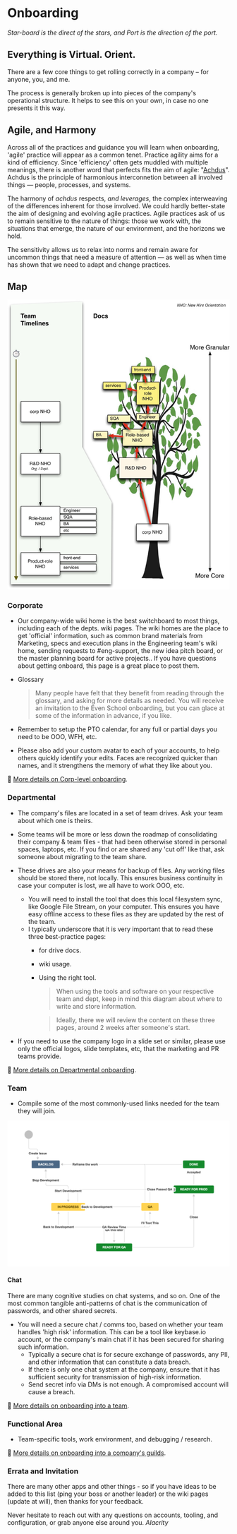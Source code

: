 # Onboarding

*Star-board is the direct of the stars, and Port is the direction of the port.* 

## Everything is Virtual. Orient.

There are a few core things to get rolling correctly in a company – for anyone, you, and me.

The process is generally broken up into pieces of the company's operational structure.  It helps to see this on your own, in case no one presents it this way.


## Agile, and Harmony

Across all of the practices and guidance you will learn when onboarding, 'agile' practice will appear as a common tenet.  Practice agility aims for a kind of efficiency.  Since 'efficiency' often gets muddled with multiple meanings, there is another word that perfects fits the aim of agile: "[Achdus](https://dafaleph.com/home/2015/12/1/achdus)".  Achdus is the principle of harmonious interconnetion between all involved things — people, processes, and systems.  

The harmony of _achdus_ respects, *and leverages*, the complex interweaving of the differences inherent for those involved.  We could hardly better-state the aim of designing and evolving agile practices.  Agile practices ask of us to remain sensitive to the nature of things: those we work with, the situations that emerge, the nature of our environment, and the horizons we hold.  

The sensitivity allows us to relax into norms and remain aware for uncommon things that need a measure of attention — as well as when time has shown that we need to adapt and change practices. 

## Map

![A tree of corporate structure, and you orientation](assets/onboarding/NHO-doc-hierarchy.jpg)

### Corporate

* Our company-wide wiki home is the best switchboard to most things, including each of the depts. wiki pages.  The wiki homes are the place to get 'official' information, such as common brand materials from Marketing, specs and execution plans in the Engineering team's wiki home, sending requests to #eng-support, the new idea pitch board, or the master planning board for active projects..  If you have questions about getting onboard, this page is a great place to post them.

* Glossary

   > Many people have felt that they benefit from reading through the glossary, and asking for more details as needed.   You will receive an invitation to the Even School onboarding, but you can glace at some of the information in advance, if you like.

* Remember to setup the PTO calendar, for any full or partial days you need to be OOO, WFH, etc.  
* Please also add your custom avatar to each of your accounts, to help others quickly identify your edits.  Faces are recognized quicker than names, and it strengthens the memory of what they like about you.

🔗 [More details on Corp-level onboarding](onboarding/NHO-corp.md).

### Departmental

* The company's files are located in a set of team drives.  Ask your team about which one is theirs.  
* Some teams will be more or less down the roadmap of consolidating their company & team files - that had been otherwise stored in personal spaces, laptops, etc. If you find or are shared any 'cut off' like that, ask someone about migrating to the team share.  
* These drives are also your means for backup of files. Any working files should be stored there, not locally.  This ensures business continuity in case your computer is lost, we all have to work OOO, etc.
  * You will need to install the tool that does this local filesystem sync, like Google File Stream, on your computer.  This ensures you have easy offline access to these files as they are updated by the rest of the team.
  * I typically underscore that it is very important that to read these three best-practice pages:
     * for drive docs.
     * wiki usage.  
     * Using the right tool. 

         > When using the tools and software on your respective team and dept, keep in mind this diagram about where to write and store information. 

         > Ideally, there we will review the content on these three pages, around 2 weeks after someone's start.

* If you need to use the company logo in a slide set or similar, please use only the official logos, slide templates, etc, that the marketing and PR teams provide.

🔗 [More details on Departmental onboarding](onboarding/NHO-dept.md).

### Team

* Compile some of the most commonly-used links needed for the team they will join.

![team-specific workflow diagram](assets/onboarding/example-jira-workflow.png)

#### Chat 

There are many cognitive studies on chat systems, and so on. One of the most common tangible anti-patterns of chat is the communication of passwords, and other shared secrets. 

* You will need a secure chat / comms too, based on whether your team handles 'high risk' information.  This can be a tool like keybase.io account, or the company's main chat if it has been secured for sharing such information.  
  * Typically a secure chat is for secure exchange of passwords, any PII, and other information that can constitute a data breach. 
  * If there is only one chat system at the company, ensure that it has sufficient security for transmission of high-risk information.
  * Send secret info via DMs is not enough.  A compromised account will cause a breach.

🔗 [More details on onboarding into a team](onboarding/NHO-team.md).

### Functional Area

* Team-specific tools, work environment, and debugging / research.

🔗 [More details on onboarding into a company's guilds](onboarding/NHO-practice-group.md).

### Errata and Invitation

There are many other apps and other things - so if you have ideas to be added to this list (ping your boss or another leader) or the wiki pages (update at will), then thanks for your feedback.

Never hesitate to reach out with any questions on accounts, tooling, and configuration, or grab anyone else around you.   _Alacrity_
